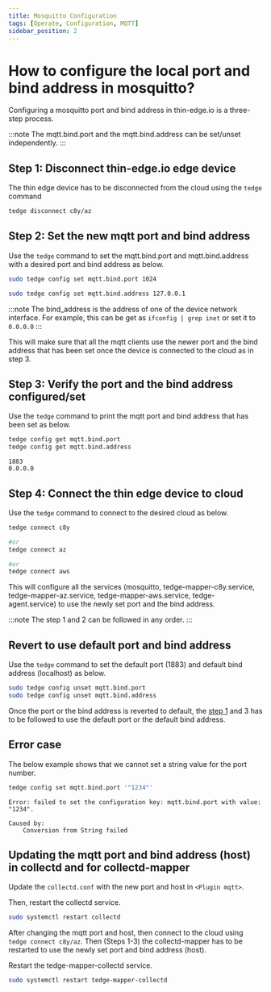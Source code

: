 ```yaml
---
title: Mosquitto Configuration
tags: [Operate, Configuration, MQTT]
sidebar_position: 2
---
```


# How to configure the local port and bind address in mosquitto?

Configuring a mosquitto port and bind address in thin-edge.io is a three-step process.

:::note
The mqtt.bind.port and the mqtt.bind.address can be set/unset independently.
:::

## Step 1: Disconnect thin-edge.io edge device

The thin edge device has to be disconnected from the cloud using the `tedge` command

```sh
tedge disconnect c8y/az
```

## Step 2: Set the new mqtt port and bind address

Use the `tedge` command to set the mqtt.bind.port and mqtt.bind.address with a desired port and bind address as below.

```sh
sudo tedge config set mqtt.bind.port 1024
```

```sh
sudo tedge config set mqtt.bind.address 127.0.0.1
```

:::note
The bind_address is the address of one of the device network interface.
For example, this can be get as `ifconfig | grep inet` or set it to `0.0.0.0`
:::

This will make sure that all the mqtt clients use the newer port and the bind address that
has been set once the device is connected to the cloud as in step 3.

## Step 3: Verify the port and the bind address configured/set

Use the `tedge` command to print the mqtt port and bind address that has been set as below.

```sh
tedge config get mqtt.bind.port
tedge config get mqtt.bind.address
```

```text title="Output"
1883
0.0.0.0
```

## Step 4: Connect the thin edge device to cloud

Use the `tedge` command to connect to the desired cloud as below.

```sh
tedge connect c8y

#or
tedge connect az

#or
tedge connect aws
```

This will configure all the services (mosquitto, tedge-mapper-c8y.service, tedge-mapper-az.service,
  tedge-mapper-aws.service, tedge-agent.service) to use the newly set port and the bind address.

:::note
The step 1 and 2 can be followed in any order.
:::

## Revert to use default port and bind address

Use the `tedge` command to set the default port (1883) and default bind address (localhost) as below.

```sh
sudo tedge config unset mqtt.bind.port
sudo tedge config unset mqtt.bind.address
```

Once the port or the bind address is reverted to default, the [step 1](#Step-3:-Connect-the-thin-edge-device-to-cloud)
and 3 has to be followed to use the default port or the default bind address.

## Error case

The below example shows that we cannot set a string value for the port number.

```sh
tedge config set mqtt.bind.port '"1234"'
```

```text title="Output"
Error: failed to set the configuration key: mqtt.bind.port with value: "1234".

Caused by:
    Conversion from String failed
```

## Updating the mqtt port and bind address (host) in collectd and for collectd-mapper

Update the `collectd.conf` with the new port and host in `<Plugin mqtt>`.

Then, restart the collectd service.

```sh
sudo systemctl restart collectd
```

After changing the mqtt port and host, then connect to the cloud using `tedge connect c8y/az`.
Then (Steps 1-3) the collectd-mapper has to be restarted to use the newly set port and bind address (host).

Restart the tedge-mapper-collectd service.

```sh
sudo systemctl restart tedge-mapper-collectd
```
